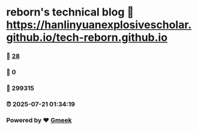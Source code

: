 # reborn's technical blog :link: https://hanlinyuanexplosivescholar.github.io/tech-reborn.github.io 
### :page_facing_up: [28](https://hanlinyuanexplosivescholar.github.io/tech-reborn.github.io/tag.html) 
### :speech_balloon: 0 
### :hibiscus: 299315 
### :alarm_clock: 2025-07-21 01:34:19 
### Powered by :heart: [Gmeek](https://github.com/Meekdai/Gmeek)
